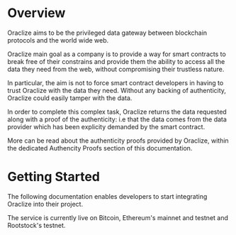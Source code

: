 # Overview
Oraclize aims to be the privileged data gateway between blockchain protocols and the world wide web. 

Oraclize main goal as a company is to provide a way for smart contracts to break free of their constrains and provide them the ability to access all the data they need from the web, without compromising their trustless nature. 

In particular, the aim is not to force smart contract developers in having to trust Oraclize with the data they need. Without any backing of authenticity, Oraclize could easily tamper with the data.

In order to complete this complex task, Oraclize returns the data requested along with a proof of the authenticity: i.e that the data comes from the data provider which has been explicity demanded by the smart contract.

More can be read about the authenticity proofs provided by Oraclize, within the dedicated Authencity Proofs section of this documentation.

# Getting Started
The following documentation enables developers to start integrating Oraclize into their project. 

The service is currently live on Bitcoin, Ethereum's mainnet and testnet and Rootstock's testnet. 



